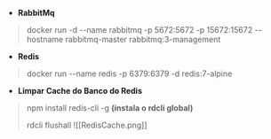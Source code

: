 - **RabbitMq**
>docker run -d --name rabbitmq -p 5672:5672 -p 15672:15672 --hostname rabbitmq-master rabbitmq:3-management

- **Redis**
>docker run --name redis -p 6379:6379 -d redis:7-alpine


- **Limpar Cache do Banco do Redis**
>npm install redis-cli -g
>**(instala o rdcli global)**
>
>rdcli
>flushall
>![[RedisCache.png]]